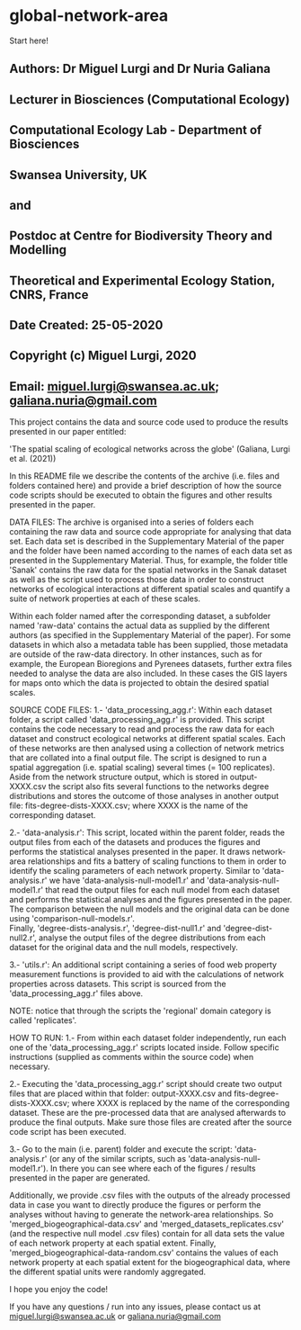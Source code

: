 # global-network-area

Start here!

## Authors: Dr Miguel Lurgi and Dr Nuria Galiana
## 
## Lecturer in Biosciences (Computational Ecology)
## Computational Ecology Lab - Department of Biosciences
## Swansea University, UK
## 
## and
##
## Postdoc at Centre for Biodiversity Theory and Modelling
## Theoretical and Experimental Ecology Station, CNRS, France
##
## Date Created: 25-05-2020
##
## Copyright (c) Miguel Lurgi, 2020
## Email: miguel.lurgi@swansea.ac.uk; galiana.nuria@gmail.com

This project contains the data and source code used to produce the results
presented in our paper entitled:

'The spatial scaling of ecological networks across the globe' (Galiana, Lurgi et al. (2021))

In this README file we describe the contents of the archive (i.e. files and folders contained here) 
and provide a brief description of how the source code scripts should be executed to obtain the figures
and other results presented in the paper.

DATA FILES:
The archive is organised into a series of folders each containing the raw data and source code appropriate
for analysing that data set. Each data set is described in the Supplementary Material of the paper and the 
folder have been named according to the names of each data set as presented in the Supplementary Material.
Thus, for example, the folder title 'Sanak' contains the raw data for the spatial networks in the Sanak
dataset as well as the script used to process those data in order to construct networks of ecological
interactions at different spatial scales and quantify a suite of network properties at each of these scales.

Within each folder named after the corresponding dataset, a subfolder named 'raw-data' contains the actual
data as supplied by the different authors (as specified in the Supplementary Material of the paper). For
some datasets in which also a metadata table has been supplied, those metadata are outside of the raw-data
directory. In other instances, such as for example, the European Bioregions and Pyrenees datasets, further extra
files needed to analyse the data are also included. In these cases the GIS layers for maps onto which the
data is projected to obtain the desired spatial scales.

SOURCE CODE FILES:
1.- 'data_processing_agg.r': Within each dataset folder, a script called 'data_processing_agg.r' is provided. 
This script contains the code necessary to read and process the raw data for each dataset and construct 
ecological networks at different spatial scales. 
Each of these networks are then analysed using a collection of network metrics that are collated
into a final output file. The script is designed to run a spatial aggregation (i.e. spatial scaling) several
times (= 100 replicates). Aside from the network structure output, which is stored in output-XXXX.csv the 
script also fits several functions to the networks degree distributions and stores the outcome of those 
analyses in another output file: fits-degree-dists-XXXX.csv; where XXXX is the name of the corresponding dataset.

2.- 'data-analysis.r': This script, located within the parent folder, reads the output files from each of the 
datasets and produces the figures and performs the statistical analyses presented in the paper. It draws network-area
relationships and fits a battery of scaling functions to them in order to identify the scaling parameters
of each network property. Similar to 'data-analysis.r' we have 'data-analysis-null-model1.r' and 'data-analysis-null-model1.r' 
that read the output files for each null model from each dataset and performs the statistical analyses and the figures 
presented in the paper. The comparison between the null models and the original data can be done using 'comparison-null-models.r'.  
Finally, 'degree-dists-analysis.r', 'degree-dist-null1.r' and 'degree-dist-null2.r', analyse the output files of the degree distributions from each dataset for the original data and the null models, respectively.

3.- 'utils.r': An additional script containing a series of food web property measurement functions is provided
to aid with the calculations of network properties across datasets. This script is sourced from the 
'data_processing_agg.r' files above.

NOTE: notice that through the scripts the 'regional' domain category is called 'replicates'. 


HOW TO RUN:
1.- From within each dataset folder independently, run each one of the 'data_processing_agg.r' scripts 
located inside. Follow specific instructions (supplied as comments within the source code) when necessary.

2.- Executing the 'data_processing_agg.r' script should create two output files that are placed within that
folder: output-XXXX.csv and fits-degree-dists-XXXX.csv; where XXXX is replaced by the name of the 
corresponding dataset. These are the pre-processed data that are analysed afterwards to produce the final 
outputs. Make sure those files are created after the source code script has been executed.

3.- Go to the main (i.e. parent) folder and execute the script: 'data-analysis.r' (or any of the similar scripts, such as 
'data-analysis-null-model1.r'). In there you can see where each of the figures / results presented in the paper are generated.


Additionally, we provide .csv files with the outputs of the already processed data in case you want to directly produce 
the figures or perform the analyses without having to generate the network-area relationships. So 'merged_biogeographical-data.csv' 
and 'merged_datasets_replicates.csv' (and the respective null model .csv files) contain for all data sets the value of each network property at each spatial extent. Finally, 'merged_biogeographical-data-random.csv' contains the values of each network property at each spatial extent for the biogeographical data, where the different spatial units were randomly aggregated.   

I hope you enjoy the code!

If you have any questions / run into any issues, please contact us at miguel.lurgi@swansea.ac.uk or galiana.nuria@gmail.com







